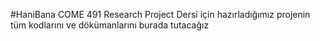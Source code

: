#HaniBana
COME  491 Research Project Dersi için hazırladığımız projenin tüm kodlarını ve dökümanlarını burada tutacağız
